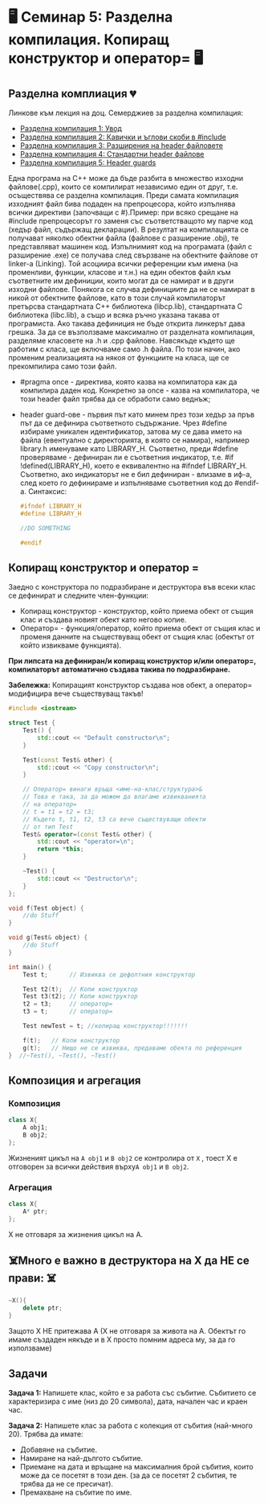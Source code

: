 # 🖥️ Семинар 5: Разделна компилация. Копиращ конструктор и оператор= 🖥️

## Разделна комплиация 💔

Линкове към лекция на доц. Семерджиев за разделна компилация:
- [Разделна компилация 1: Увод](https://www.youtube.com/watch?v=iaEHhwdWVFA&t=1s)
- [Разделна компилация 2: Кавички и ъглови скоби в #include](https://www.youtube.com/watch?v=OL6eRlubBvs&t=13s)
- [Разделна компилация 3: Разширения на header файловете](https://www.youtube.com/watch?v=xDBBerBH1uo)
- [Разделна компилация 4: Стандартни header файлове](https://www.youtube.com/watch?v=9dJV-B0AbCs)
- [Разделна компилация 5: Header guards](https://www.youtube.com/watch?v=BVaIUPfBaqI)

Една програма на С++ може да бъде разбита в множество изходни файлове(.cpp), които се компилират независимо един от друг, т.е. осъществява се разделна компилация.
Преди самата компилация изходният файл бива подаден на препроцесора, който изпълнява всички директиви (започващи с #).Пример: при всяко срещане на #include препроцесорът го заменя със съответстващото му парче код (хедър файл, съдържащ декларации).
В резултат на компилацията се получават няколко обектни файла (файлове с разширение .obj), те представляват машинен код.
Изпълнимият код на програмата (файл с разширение .ехе) се получава след свързване на обектните файлове от linker-a (Linking).
Той асоциира всички референции към имена (на променливи, функции, класове и т.н.) на един обектов файл към съответните им дефиниции, които могат да се намират и в други изходни файлове.
Понякога се случва дефинициите да не се намират в никой от обектните файлове, като в този случай компилаторът претърсва стандартната C++ библиотека (libcp.lib), стандартната C библиотека (libc.lib), а също и всяка ръчно указана такава от програмиста. Ако такава дефиниция не бъде открита линкерът дава грешка.
За да се възползваме максимално от разделната компилация, разделяме класовете на .h и .cpp файлове.
Навсякъде където ще работим с класа, ще включваме само .h файла. По този начин, ако променим реализацията на някоя от функциите на класа, ще се прекомпилира само този файл.

- #pragma once - директива, която казва на компилатора как да компилира даден код. Конкретно за once - казва на компилатора, че този header файл трябва да се обработи само веднъж;
- header guard-ове - първия път като минем през този хедър за пръв път да се дефинира съответното съдържание. Чрез #define избираме уникален идентификатор, затова му се дава името на файла (евентуално с директорията, в която се намира), например library.h именуваме като LIBRARY_H. Съответно, преди #define проверяваме - дефиниран ли е съответния индикатор, т.е. #if !defined(LIBRARY_H), което е еквивалентно на #ifndef LIBRARY_H. Съответно, ако индикаторът не е бил дефиниран - влизаме в иф-а, след което го дефинираме и изпълняваме съответния код до #endif-a. Синтаксис:

    ```cpp
    #ifndef LIBRARY_H
    #define LIBRARY_H

    //DO SOMETHING
	
    #endif
    ```

## Копиращ конструктор и оператор =
Заедно с конструктора по подразбиране и деструктора във всеки клас се дефинират и следните член-функции:
 - Копиращ конструктор - конструктор, който приема обект от същия клас и създава новият обект като негово копие.
 - Оператор= - функция/оператор, който приема  обект от същия клас и променя данните на съществуващ обект от същия клас (обектът от който извикваме функцията).

**При липсата на дефиниран/и копиращ конструктор и/или оператор=, компилаторът автоматично създава такива по подразбиране.**

**Забележка:** Копиращият конструктор създава нов обект, а оператор= модифицира вече съществуващ такъв!

```c++
#include <iostream>

struct Test {
    Test() {
        std::cout << "Default constructor\n";
    }

    Test(const Test& other) {
        std::cout << "Copy constructor\n";
    }

    // Оператор= винаги връща <име-на-клас/структура>&
    // Това е така, за да можем да влагаме извикванията 
    // на оператор=
    // t = t1 = t2 = t3;
    // Където t, t1, t2, t3 са вече съществуващи обекти 
    // от тип Test
    Test& operator=(const Test& other) {
        std::cout << "operator=\n";
	    return *this;
    }

    ~Test() {
        std::cout << "Destructor\n";
    }
};

void f(Test object) {
    //do Stuff
}

void g(Test& object) {
    //do Stuff
}

int main() {
    Test t;      // Извиква се дефолтния конструктор

    Test t2(t);  // Копи конструктор
    Test t3(t2); // Копи конструктор	
    t2 = t3;     // оператор=
    t3 = t;      // оператор=

    Test newTest = t; //копиращ конструктор!!!!!!!

    f(t);   // Копи конструктор	
    g(t);   // Нищо не се извиква, предаваме обекта по референция
}  //~Test(), ~Test(), ~Test()
```

## Композиция и агрегация

### Композиция
```cpp
class X{
    A obj1;
    B obj2;
};
```
Жизненият цикъл на `A obj1` и `B obj2` се контролира от `X` , тоест Х е отговорен за всички действия върху`A obj1` и `B obj2`.

### Агрегация
```cpp
class X{
    A* ptr;
};
```
Х не отговаря за жизнения цикъл на А. 

## ☠️Много е важно в деструктора на Х да НЕ се прави: ☠️
```cpp
~X(){
    delete ptr;
}
```
Защото Х НЕ притежава A (X не отговаря за живота на А. Обектът го имаме създаден някъде и в Х просто помним адреса му, за да го използваме)

## Задачи
**Задача 1:** Напишете клас, който е за работа със събитие. Събитието се характеризира с име (низ до 20 символа), дата, начален час и краен час.

**Задача 2:** Напишете клас за работа с колекция от събития (най-много 20). Трябва да имате:
- Добавяне на събитие.
- Намиране на най-дългото събитие.
- Приемане на дата и връщане на максималния брой събития, които може да се посетят в този ден. (за да се посетят 2 събития, те трябва да не се пресичат).
- Премахване на събитие по име.